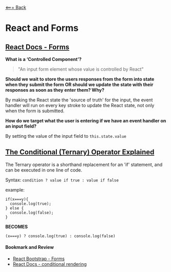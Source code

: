 [<=== Back](../README.md)

# React and Forms

## [React Docs - Forms](https://reactjs.org/docs/forms.html)

**What is a ‘Controlled Component’?**

> "An input form element whose value is controlled by React"

**Should we wait to store the users responses from the form into state when they submit the form OR should we update the state with their responses as soon as they enter them? Why?**

By making the React state the 'source of truth' for the input, the event handler will run on every key stroke to update the React state, not only when the form is submitted. 

**How do we target what the user is entering if we have an event handler on an input field?**

By setting the value of the input field to `this.state.value` 


## [The Conditional (Ternary) Operator Explained](https://codeburst.io/javascript-the-conditional-ternary-operator-explained-cac7218beeff)

The Ternary operator is a shorthand replacement for an 'if' statement, and can be executed in one line of code.

Syntax: `condition ? value if true : value if false`

example:
```
if(x===y){
  console.log(true);
} else {
  console.log(false);
}
```

**BECOMES**

```
(x===y) ? console.log(true) : console.log(false)
```

#### Bookmark and Review
- [React Bootstrap - Forms](https://react-bootstrap.github.io/forms/overview/)
- [React Docs - conditional rendering](https://reactjs.org/docs/conditional-rendering.html)